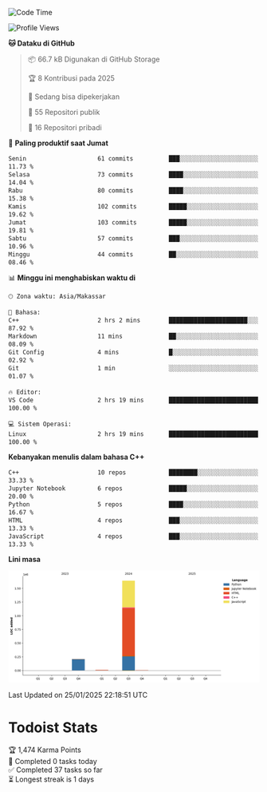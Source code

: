 <!--START_SECTION:waka-->
![Code Time](http://img.shields.io/badge/Code%20Time-107%20hrs%2028%20mins-blue)

![Profile Views](http://img.shields.io/badge/Profil%20dilihat-4-blue)

**🐱 Dataku di GitHub** 

> 📦 66.7 kB Digunakan di GitHub Storage 
 > 
> 🏆 8 Kontribusi pada 2025
 > 
> 💼 Sedang bisa dipekerjakan
 > 
> 📜 55 Repositori publik 
 > 
> 🔑 16 Repositori pribadi 
 > 
📅 **Paling produktif saat Jumat** 

```text
Senin                    61 commits          ███░░░░░░░░░░░░░░░░░░░░░░   11.73 % 
Selasa                   73 commits          ████░░░░░░░░░░░░░░░░░░░░░   14.04 % 
Rabu                     80 commits          ████░░░░░░░░░░░░░░░░░░░░░   15.38 % 
Kamis                    102 commits         █████░░░░░░░░░░░░░░░░░░░░   19.62 % 
Jumat                    103 commits         █████░░░░░░░░░░░░░░░░░░░░   19.81 % 
Sabtu                    57 commits          ███░░░░░░░░░░░░░░░░░░░░░░   10.96 % 
Minggu                   44 commits          ██░░░░░░░░░░░░░░░░░░░░░░░   08.46 % 
```


📊 **Minggu ini menghabiskan waktu di** 

```text
🕑︎ Zona waktu: Asia/Makassar

💬 Bahasa: 
C++                      2 hrs 2 mins        ██████████████████████░░░   87.92 % 
Markdown                 11 mins             ██░░░░░░░░░░░░░░░░░░░░░░░   08.09 % 
Git Config               4 mins              █░░░░░░░░░░░░░░░░░░░░░░░░   02.92 % 
Git                      1 min               ░░░░░░░░░░░░░░░░░░░░░░░░░   01.07 % 

🔥 Editor: 
VS Code                  2 hrs 19 mins       █████████████████████████   100.00 % 

💻 Sistem Operasi: 
Linux                    2 hrs 19 mins       █████████████████████████   100.00 % 
```

**Kebanyakan menulis dalam bahasa C++** 

```text
C++                      10 repos            ████████░░░░░░░░░░░░░░░░░   33.33 % 
Jupyter Notebook         6 repos             █████░░░░░░░░░░░░░░░░░░░░   20.00 % 
Python                   5 repos             ████░░░░░░░░░░░░░░░░░░░░░   16.67 % 
HTML                     4 repos             ███░░░░░░░░░░░░░░░░░░░░░░   13.33 % 
JavaScript               4 repos             ███░░░░░░░░░░░░░░░░░░░░░░   13.33 % 
```



**Lini masa**

![Lines of Code chart](https://raw.githubusercontent.com/yusuf601/yusuf601/main/assets/bar_graph.png)


 Last Updated on 25/01/2025 22:18:51 UTC
<!--END_SECTION:waka-->
# Todoist Stats

<!-- TODO-IST:START -->
🏆  1,474 Karma Points           
🌸  Completed 0 tasks today           
✅  Completed 37 tasks so far           
⏳  Longest streak is 1 days
<!-- TODO-IST:END -->
